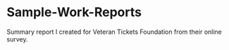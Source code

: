 # Sample-Work-Reports
Summary report I created for Veteran Tickets Foundation from their online survey.
